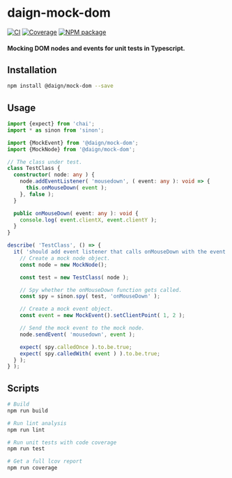 # daign-mock-dom

[![CI][ci-icon]][ci-url]
[![Coverage][coveralls-icon]][coveralls-url]
[![NPM package][npm-icon]][npm-url]

#### Mocking DOM nodes and events for unit tests in Typescript.

## Installation

```sh
npm install @daign/mock-dom --save
```

## Usage

```typescript
import {expect} from 'chai';
import * as sinon from 'sinon';

import {MockEvent} from '@daign/mock-dom';
import {MockNode} from '@daign/mock-dom';

// The class under test.
class TestClass {
  constructor( node: any ) {
    node.addEventListener( 'mousedown', ( event: any ): void => {
      this.onMouseDown( event );
    }, false );
  }

  public onMouseDown( event: any ): void {
    console.log( event.clientX, event.clientY );
  }
}

describe( 'TestClass', () => {
  it( 'should add event listener that calls onMouseDown with the event object', () => {
    // Create a mock node object.
    const node = new MockNode();

    const test = new TestClass( node );

    // Spy whether the onMouseDown function gets called.
    const spy = sinon.spy( test, 'onMouseDown' );

    // Create a mock event object.
    const event = new MockEvent().setClientPoint( 1, 2 );

    // Send the mock event to the mock node.
    node.sendEvent( 'mousedown', event );

    expect( spy.calledOnce ).to.be.true;
    expect( spy.calledWith( event ) ).to.be.true;
  } );
} );
```

## Scripts

```bash
# Build
npm run build

# Run lint analysis
npm run lint

# Run unit tests with code coverage
npm run test

# Get a full lcov report
npm run coverage
```

[ci-icon]: https://github.com/daign/daign-mock-dom/workflows/CI/badge.svg
[ci-url]: https://github.com/daign/daign-mock-dom/actions
[coveralls-icon]: https://coveralls.io/repos/github/daign/daign-mock-dom/badge.svg?branch=master
[coveralls-url]: https://coveralls.io/github/daign/daign-mock-dom?branch=master
[npm-icon]: https://img.shields.io/npm/v/@daign/mock-dom.svg
[npm-url]: https://www.npmjs.com/package/@daign/mock-dom
